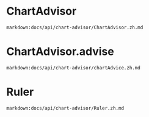 # ChartAdvisor
`markdown:docs/api/chart-advisor/ChartAdvisor.zh.md`

# ChartAdvisor.advise
`markdown:docs/api/chart-advisor/chartAdvice.zh.md`

# Ruler
`markdown:docs/api/chart-advisor/Ruler.zh.md`
